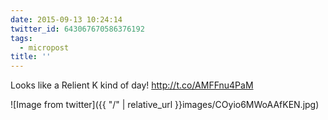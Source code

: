 ```yaml
---
date: 2015-09-13 10:24:14
twitter_id: 643067670586376192
tags:
  - micropost
title: ''
---
```


Looks like a Relient K kind of day! http://t.co/AMFFnu4PaM

![Image from twitter]({{ "/" | relative_url  }}images/COyio6MWoAAfKEN.jpg)
